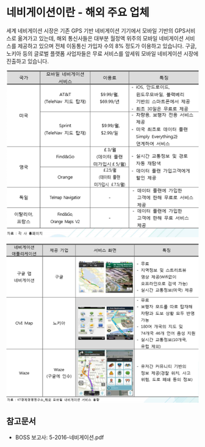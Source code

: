 # 네비게이션이란 - 해외 주요 업체

세계 네비게이션 시장은 기존 GPS 기반 네비게이션 기기에서 모바일 기반의 GPS서비스로 옮겨가고 있는데, 해외 통신사들은 대부분 월정액 위주의 모바일 네비게이션 서비스를 제공하고 있으며 전체 이동통신 가입자 수의 8% 정도가 이용하고 있습니다. 구글, 노키아 등의 글로벌 플랫폼 사업자들은 무료 서비스를 앞세워 모바일 네비게이션 시장에 진출하고 있습니다.

![ ](./images/네비게이션_Q13_1_3.PNG)

![ ](./images/네비게이션_Q13_1_3_.PNG)

## 참고문서
- BOSS 보고사: 5-2016-네비게이션.pdf
